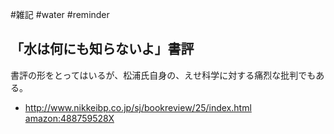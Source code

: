#雑記
#water
#reminder
## 「水は何にも知らないよ」書評
書評の形をとってはいるが、松浦氏自身の、えせ科学に対する痛烈な批判でもある。
* http://www.nikkeibp.co.jp/sj/bookreview/25/index.html
[amazon:488759528X](amazon:488759528X)







